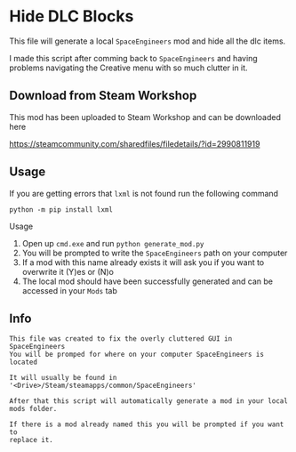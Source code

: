 # Hide DLC Blocks

This file will generate a local `SpaceEngineers` mod and hide all the dlc items.

I made this script after comming back to `SpaceEngineers` and having problems navigating the Creative menu with so much clutter in it.


## Download from Steam Workshop
This mod has been uploaded to Steam Workshop and can be downloaded here

https://steamcommunity.com/sharedfiles/filedetails/?id=2990811919

## Usage

If you are getting errors that `lxml` is not found run the following command
```
python -m pip install lxml
```

Usage
1. Open up `cmd.exe` and run `python generate_mod.py`
2. You will be prompted to write the `SpaceEngineers` path on your computer
3. If a mod with this name already exists it will ask you if you want to overwrite it (Y)es or (N)o
4. The local mod should have been successfully generated and can be accessed in your `Mods` tab


## Info
```
This file was created to fix the overly cluttered GUI in SpaceEngineers
You will be promped for where on your computer SpaceEngineers is located

It will usually be found in '<Drive>/Steam/steamapps/common/SpaceEngineers'

After that this script will automatically generate a mod in your local mods folder.

If there is a mod already named this you will be prompted if you want to
replace it.
```
